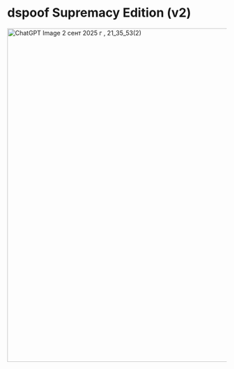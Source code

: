 # dspoof Supremacy Edition (v2)
<img width="512" height="768" alt="ChatGPT Image 2 сент  2025 г , 21_35_53(2)" src="https://github.com/user-attachments/assets/00d5b208-6770-4b02-adb9-20c5b10e56c1" />

